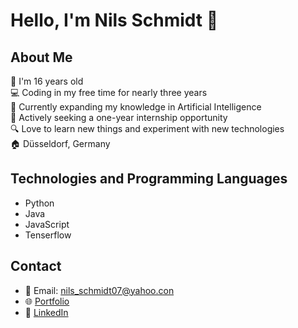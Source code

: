 # Hello, I'm Nils Schmidt 👋

## About Me
👦 I'm 16 years old  
💻 Coding in my free time for nearly three years  
🤖 Currently expanding my knowledge in Artificial Intelligence  
🌱 Actively seeking a one-year internship opportunity  
🔍 Love to learn new things and experiment with new technologies  
🏠 Düsseldorf, Germany  

## Technologies and Programming Languages
- Python
- Java
- JavaScript
- Tenserflow
## Contact
- 📧 Email: nils_schmidt07@yahoo.con
- 🌐 [Portfolio](https://duk7292.github.io/portfolio/)
- 🔗 [LinkedIn](https://www.linkedin.com/in/nils-schmidt-87ba52297/)

<!--- ![GitHub Stats](https://github-readme-stats.vercel.app/api?username=yourGithubUsername) ---> 

